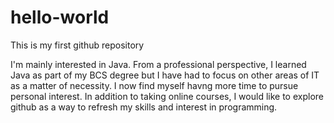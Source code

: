 # hello-world
This is my first github repository


I'm mainly interested in Java. From a professional perspective, I learned Java as part of my BCS degree but I have had to focus on other areas of IT as a matter of necessity. 
I now find myself havng more time to pursue personal interest. In addition to taking online courses, I would like to explore github as a way to refresh my skills and interest 
in programming.
